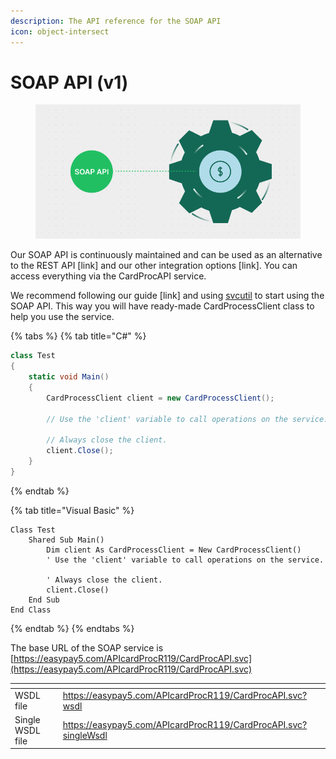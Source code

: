 ```yaml
---
description: The API reference for the SOAP API
icon: object-intersect
---
```


# SOAP API (v1)

<figure><img src="../../.gitbook/assets/SOAP API B.png" alt=""><figcaption></figcaption></figure>

Our SOAP API is continuously maintained and can be used as an alternative to the REST API \[link] and our other integration options \[link]. You can access everything via the CardProcAPI service.

We recommend following our guide \[link] and using [svcutil](https://learn.microsoft.com/en-us/dotnet/framework/wcf/servicemodel-metadata-utility-tool-svcutil-exe) to start using the SOAP API. This way you will have ready-made CardProcessClient class to help you use the service.

{% tabs %}
{% tab title="C#" %}
```csharp
class Test
{
    static void Main()
    {
        CardProcessClient client = new CardProcessClient();

        // Use the 'client' variable to call operations on the service.

        // Always close the client.
        client.Close();
    }
}
```
{% endtab %}

{% tab title="Visual Basic" %}
```visual-basic
Class Test
    Shared Sub Main()
        Dim client As CardProcessClient = New CardProcessClient()
        ' Use the 'client' variable to call operations on the service.

        ' Always close the client.
        client.Close()
    End Sub
End Class
```
{% endtab %}
{% endtabs %}

The base URL of the SOAP service is [https://easypay5.com/APIcardProcR119/CardProcAPI.svc](https://easypay5.com/APIcardProcR119/CardProcAPI.svc)

<table data-card-size="large" data-view="cards"><thead><tr><th></th><th data-hidden data-card-target data-type="content-ref"></th></tr></thead><tbody><tr><td>WSDL file</td><td><a href="https://easypay5.com/APIcardProcR119/CardProcAPI.svc?wsdl">https://easypay5.com/APIcardProcR119/CardProcAPI.svc?wsdl</a></td></tr><tr><td>Single WSDL file</td><td><a href="https://easypay5.com/APIcardProcR119/CardProcAPI.svc?singleWsdl">https://easypay5.com/APIcardProcR119/CardProcAPI.svc?singleWsdl</a></td></tr></tbody></table>
